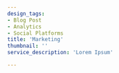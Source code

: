 ```yaml
---
design_tags:
- Blog Post
- Analytics
- Social Platforms
title: 'Marketing'
thumbnail: ''
service_description: 'Lorem Ipsum'

---
```

